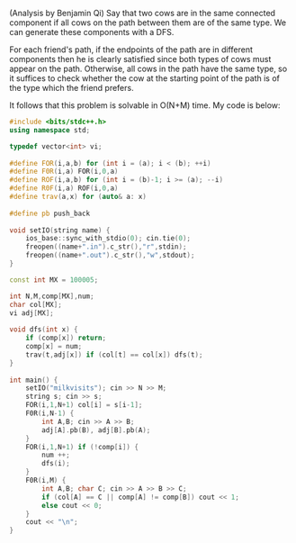 (Analysis by Benjamin Qi)
Say that two cows are in the same connected component if all cows on the path between them are of the same type. We can generate these components with a DFS.

For each friend's path, if the endpoints of the path are in different components then he is clearly satisfied since both types of cows must appear on the path. Otherwise, all cows in the path have the same type, so it suffices to check whether the cow at the starting point of the path is of the type which the friend prefers.

It follows that this problem is solvable in O(N+M) time. My code is below:

```cpp
#include <bits/stdc++.h>
using namespace std;

typedef vector<int> vi; 
 
#define FOR(i,a,b) for (int i = (a); i < (b); ++i)
#define F0R(i,a) FOR(i,0,a)
#define ROF(i,a,b) for (int i = (b)-1; i >= (a); --i)
#define R0F(i,a) ROF(i,0,a)
#define trav(a,x) for (auto& a: x)
 
#define pb push_back
 
void setIO(string name) {
	ios_base::sync_with_stdio(0); cin.tie(0);
	freopen((name+".in").c_str(),"r",stdin);
	freopen((name+".out").c_str(),"w",stdout);
}

const int MX = 100005;

int N,M,comp[MX],num;
char col[MX];
vi adj[MX];
 
void dfs(int x) {
	if (comp[x]) return;
	comp[x] = num;
	trav(t,adj[x]) if (col[t] == col[x]) dfs(t);
}
 
int main() {
	setIO("milkvisits"); cin >> N >> M;
	string s; cin >> s;
	FOR(i,1,N+1) col[i] = s[i-1];
	F0R(i,N-1) {
		int A,B; cin >> A >> B;
		adj[A].pb(B), adj[B].pb(A);
	}
	FOR(i,1,N+1) if (!comp[i]) {
		num ++;
		dfs(i);
	}
	F0R(i,M) {
		int A,B; char C; cin >> A >> B >> C;
		if (col[A] == C || comp[A] != comp[B]) cout << 1;
		else cout << 0;
	}
	cout << "\n";
}
```